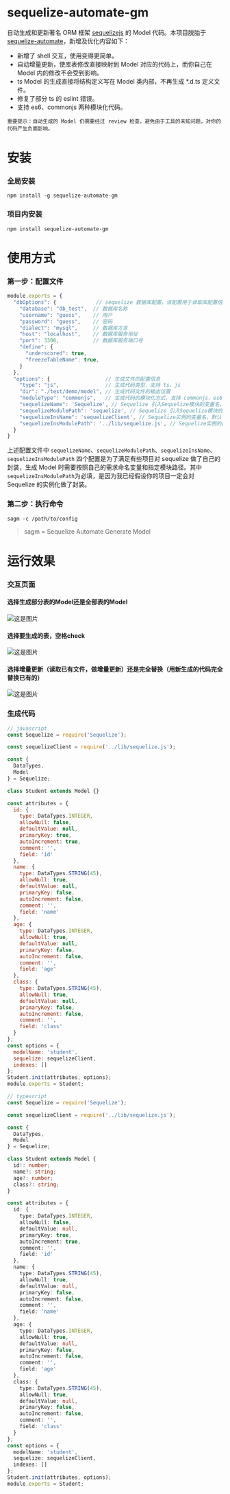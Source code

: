 # sequelize-automate-gm
自动生成和更新著名 ORM 框架 [sequelizejs](https://github.com/sequelize/sequelize) 的 Model 代码。本项目脱胎于 [sequelize-automate](https://github.com/nodejh/sequelize-automate)，新增及优化内容如下：
* 新增了 shell 交互，使用变得更简单。
* 自动增量更新，使库表修改直接映射到 Model 对应的代码上，而你自己在 Model 内的修改不会受到影响。
* ts Model 的生成直接将结构定义写在 Model 类内部，不再生成 *.d.ts 定义文件。
* 修复了部分 ts 的 eslint 错误。
* 支持 es6、commonjs 两种模块化代码。

`重要提示：自动生成的 Model 仍需要经过 review 检查，避免由于工具的未知问题，对你的代码产生负面影响。`

# 安装
### 全局安装
```
npm install -g sequelize-automate-gm
```
### 项目内安装
```
npm install sequelize-automate-gm
```

# 使用方式
### 第一步：配置文件
```javascript
module.exports = {
  "dbOptions": {             // sequelize 数据库配置，该配置用于读取库配置信息
    "database": "db_test",  // 数据库名称
    "username": "guess",    // 用户
    "password": "guess",    // 密码
    "dialect": "mysql",     // 数据库方言
    "host": "localhost",    // 数据库服务地址
    "port": 3306,           // 数据库服务端口号
    "define": {
      "underscored": true,
      "freezeTableName": true,
    }
  },
  "options": {                  // 生成文件的配置信息
    "type": "js",               // 生成代码类型，支持 ts、js
    "dir": "./test/demo/model", // 生成代码文件的输出位置
    "moduleType": "commonjs",   // 生成代码的模块化方式，支持 commonjs、es6
    "sequelizeName": 'Sequelize', // Sequelize 引入Sequelize模块的变量名，默认 Sequelize
    "sequelizeModulePath": 'sequelize', // Sequelize 引入Sequelize模块的模，默认 sequelize
    "sequelizeInsName": 'sequelizeClient', // Sequelize实例的变量名，默认 sequelizeClient
    "sequelizeInsModulePath": '../lib/sequelize.js', // Sequelize实例的模块路径，无默认值，必填。
  }
}
```
上述配置文件中 `sequelizeName`、`sequelizeModulePath`、`sequelizeInsName`、`sequelizeInsModulePath` 四个配置是为了满足有些项目对 sequelize 做了自己的封装，生成 Model 时需要按照自己的需求命名变量和指定模块路径。其中`sequelizeInsModulePath`为必填，是因为我已经假设你的项目一定会对 Sequelize 的实例化做了封装。

### 第二步：执行命令
```
sagm -c /path/to/config
```
> sagm = Sequelize Automate Generate Model

# 运行效果

### 交互页面
#### 选择生成部分表的Model还是全部表的Model
![这是图片](/test/imgs/1.png "选择生成部分表的Model还是全部表的Model")

#### 选择要生成的表，空格check
![这是图片](/test/imgs/2.png "选择生成部分表的Model还是全部表的Model")

#### 选择增量更新（读取已有文件，做增量更新）还是完全替换（用新生成的代码完全替换已有的）
![这是图片](/test/imgs/3.png "选择生成部分表的Model还是全部表的Model")

### 生成代码
```javascript
// javascript
const Sequelize = require('Sequelize');

const sequelizeClient = require('../lib/sequelize.js');

const {
  DataTypes,
  Model
} = Sequelize;

class Student extends Model {}

const attributes = {
  id: {
    type: DataTypes.INTEGER,
    allowNull: false,
    defaultValue: null,
    primaryKey: true,
    autoIncrement: true,
    comment: '',
    field: 'id'
  },
  name: {
    type: DataTypes.STRING(45),
    allowNull: true,
    defaultValue: null,
    primaryKey: false,
    autoIncrement: false,
    comment: '',
    field: 'name'
  },
  age: {
    type: DataTypes.INTEGER,
    allowNull: true,
    defaultValue: null,
    primaryKey: false,
    autoIncrement: false,
    comment: '',
    field: 'age'
  },
  class: {
    type: DataTypes.STRING(45),
    allowNull: true,
    defaultValue: null,
    primaryKey: false,
    autoIncrement: false,
    comment: '',
    field: 'class'
  }
};
const options = {
  modelName: 'student',
  sequelize: sequelizeClient,
  indexes: []
};
Student.init(attributes, options);
module.exports = Student;
```

```typescript
// typescript
const Sequelize = require('Sequelize');

const sequelizeClient = require('../lib/sequelize.js');

const {
  DataTypes,
  Model
} = Sequelize;

class Student extends Model {
  id!: number;
  name?: string;
  age?: number;
  class?: string;
}

const attributes = {
  id: {
    type: DataTypes.INTEGER,
    allowNull: false,
    defaultValue: null,
    primaryKey: true,
    autoIncrement: true,
    comment: '',
    field: 'id'
  },
  name: {
    type: DataTypes.STRING(45),
    allowNull: true,
    defaultValue: null,
    primaryKey: false,
    autoIncrement: false,
    comment: '',
    field: 'name'
  },
  age: {
    type: DataTypes.INTEGER,
    allowNull: true,
    defaultValue: null,
    primaryKey: false,
    autoIncrement: false,
    comment: '',
    field: 'age'
  },
  class: {
    type: DataTypes.STRING(45),
    allowNull: true,
    defaultValue: null,
    primaryKey: false,
    autoIncrement: false,
    comment: '',
    field: 'class'
  }
};
const options = {
  modelName: 'student',
  sequelize: sequelizeClient,
  indexes: []
};
Student.init(attributes, options);
module.exports = Student;
```